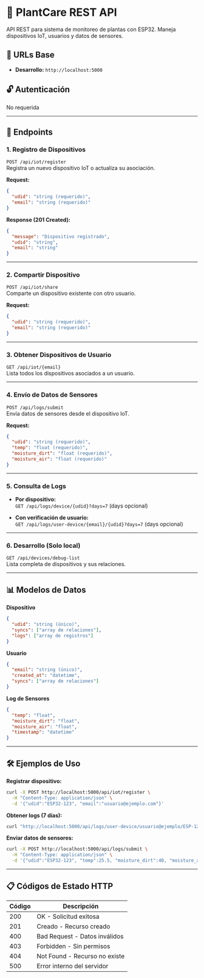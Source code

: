# 🌱 PlantCare REST API

API REST para sistema de monitoreo de plantas con ESP32. Maneja dispositivos IoT, usuarios y datos de sensores.

## 🔗 URLs Base

- **Desarrollo:** `http://localhost:5000`

## 🔓 Autenticación

No requerida

---

## 📍 Endpoints

### 1. Registro de Dispositivos

`POST /api/iot/register`  
Registra un nuevo dispositivo IoT o actualiza su asociación.

**Request:**
```json
{
  "udid": "string (requerido)",
  "email": "string (requerido)"
}
```

**Response (201 Created):**
```json
{
  "message": "Dispositivo registrado",
  "udid": "string",
  "email": "string"
}
```

---

### 2. Compartir Dispositivo

`POST /api/iot/share`  
Comparte un dispositivo existente con otro usuario.

**Request:**
```json
{
  "udid": "string (requerido)",
  "email": "string (requerido)"
}
```

---

### 3. Obtener Dispositivos de Usuario

`GET /api/iot/{email}`  
Lista todos los dispositivos asociados a un usuario.

---

### 4. Envío de Datos de Sensores

`POST /api/logs/submit`  
Envía datos de sensores desde el dispositivo IoT.

**Request:**
```json
{
  "udid": "string (requerido)",
  "temp": "float (requerido)",
  "moisture_dirt": "float (requerido)",
  "moisture_air": "float (requerido)"
}
```

---

### 5. Consulta de Logs

- **Por dispositivo:**  
  `GET /api/logs/device/{udid}?days=7` (days opcional)

- **Con verificación de usuario:**  
  `GET /api/logs/user-device/{email}/{udid}?days=7` (days opcional)

---

### 6. Desarrollo (Solo local)

`GET /api/devices/debug-list`  
Lista completa de dispositivos y sus relaciones.

---

## 📊 Modelos de Datos

**Dispositivo**
```json
{
  "udid": "string (único)",
  "syncs": ["array de relaciones"],
  "logs": ["array de registros"]
}
```

**Usuario**
```json
{
  "email": "string (único)",
  "created_at": "datetime",
  "syncs": ["array de relaciones"]
}
```

**Log de Sensores**
```json
{
  "temp": "float",
  "moisture_dirt": "float",
  "moisture_air": "float",
  "timestamp": "datetime"
}
```

---

## 🛠 Ejemplos de Uso

**Registrar dispositivo:**
```sh
curl -X POST http://localhost:5000/api/iot/register \
  -H "Content-Type: application/json" \
  -d '{"udid":"ESP32-123", "email":"usuario@ejemplo.com"}'
```

**Obtener logs (7 días):**
```sh
curl "http://localhost:5000/api/logs/user-device/usuario@ejemplo/ESP-123?days=7"
```

**Enviar datos de sensores:**
```sh
curl -X POST http://localhost:5000/api/logs/submit \
  -H "Content-Type: application/json" \
  -d '{"udid":"ESP32-123", "temp":25.5, "moisture_dirt":40, "moisture_air":60}'
```

---

## 📋 Códigos de Estado HTTP

| Código | Descripción                  |
|--------|------------------------------|
| 200    | OK - Solicitud exitosa       |
| 201    | Creado - Recurso creado      |
| 400    | Bad Request - Datos inválidos|
| 403    | Forbidden - Sin permisos     |
| 404    | Not Found - Recurso no existe|
| 500    | Error interno del servidor   |
